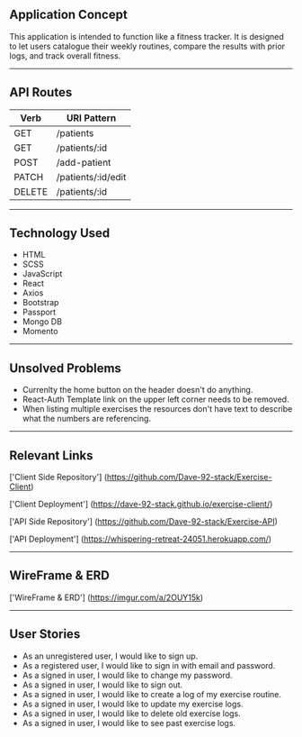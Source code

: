 ## Application Concept


This application is intended to function like a fitness tracker. It is designed
to let users catalogue their weekly routines, compare the results with prior logs,
and track overall fitness.

--------

## API Routes


Verb      |	URI Pattern
--------- | -----------
GET | /patients
GET | /patients/:id
POST | /add-patient
PATCH | /patients/:id/edit
DELETE | /patients/:id

---------

## Technology Used


* HTML
* SCSS
* JavaScript
* React
* Axios
* Bootstrap
* Passport
* Mongo DB
* Momento

---------

## Unsolved Problems


* Currenlty the home button on the header doesn't do anything.
* React-Auth Template link on the upper left corner needs to be removed.
* When listing multiple exercises the resources don't have text to describe what the numbers are referencing.

----------

## Relevant Links


['Client Side Repository'] (https://github.com/Dave-92-stack/Exercise-Client)

['Client Deployment'] (https://dave-92-stack.github.io/exercise-client/)

['API Side Repository'] (https://github.com/Dave-92-stack/Exercise-API)

['API Deployment'] (https://whispering-retreat-24051.herokuapp.com/)

--------

## WireFrame & ERD


['WireFrame & ERD'] (https://imgur.com/a/2OUY15k)

--------

## User Stories


* As an unregistered user, I would like to sign up.
* As a registered user, I would like to sign in with email and password.
* As a signed in user, I would like to change my password.
* As a signed in user, I would like to sign out.
* As a signed in user, I would like to create a log of my exercise routine.
* As a signed in user, I would like to update my exercise logs.
* As a signed in user, I would like to delete old exercise logs.
* As a signed in user, I would like to see past exercise logs.
